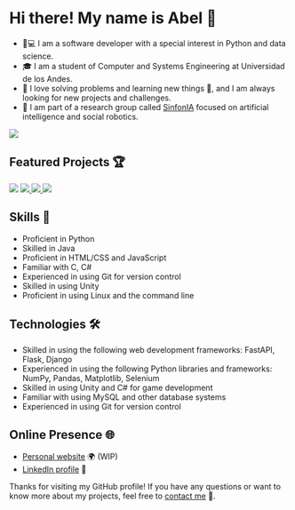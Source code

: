 # Hi there! My name is Abel :wave:
- 🐍💻 I am a software developer with a special interest in Python and data science.
- :mortar_board: I am  a student of Computer and Systems Engineering at Universidad de los Andes.
- 💪 I love solving problems and learning new things 🤔, and I am always looking for new projects and challenges.
- 🤖 I am part of a research group called [SinfonIA](https://sinfoniauniandes.github.io/) focused on artificial intelligence and social robotics.

<a href="https://github.com/abelarismendy?tab=overview">
<img src="https://github-readme-streak-stats.herokuapp.com/?user=abelarismendy"/>
</a>

## Featured Projects 🏆

<a href="https://github.com/abelarismendy/extract_pdf"><img src="https://github-readme-stats.vercel.app/api/pin/?username=abelarismendy&repo=extract_pdf"/></a>
<a href="https://github.com/LYM202202-AM/RobotParser">
<img src="https://github-readme-stats.vercel.app/api/pin/?username=LYM202202-AM&repo=RobotParser"/>
<a href="https://github.com/abelarismendy/twitter-fast-api">
<img src="https://github-readme-stats.vercel.app/api/pin/?username=abelarismendy&repo=twitter-fast-api"/>
</a>
<a href="https://github.com/abelarismendy/oferta-cursos">
<img src="https://github-readme-stats.vercel.app/api/pin/?username=abelarismendy&repo=oferta-cursos"/>
</a>



## Skills 💪

- Proficient in Python
- Skilled in Java
- Proficient in HTML/CSS and JavaScript
- Familiar with C, C#
- Experienced in using Git for version control
- Skilled in using Unity
- Proficient in using Linux and the command line

## Technologies 🛠

- Skilled in using the following web development frameworks: FastAPI, Flask, Django
- Experienced in using the following Python libraries and frameworks: NumPy, Pandas, Matplotlib, Selenium
- Skilled in using Unity and C# for game development
- Familiar with using MySQL and other database systems
- Experienced in using Git for version control

## Online Presence 🌐

- [Personal website](https://abel.arismendy.co) 🌍 (WIP)
- [LinkedIn profile](https://www.linkedin.com/in/abelarismendy/) 💼


Thanks for visiting my GitHub profile! If you have any questions or want to know more about my projects, feel free to [contact me](mailto:abel@arismendy.co?cc=a.arismendy@uniandes.edu.co&subject=Contact%20me%20-%20Github) 💬.
